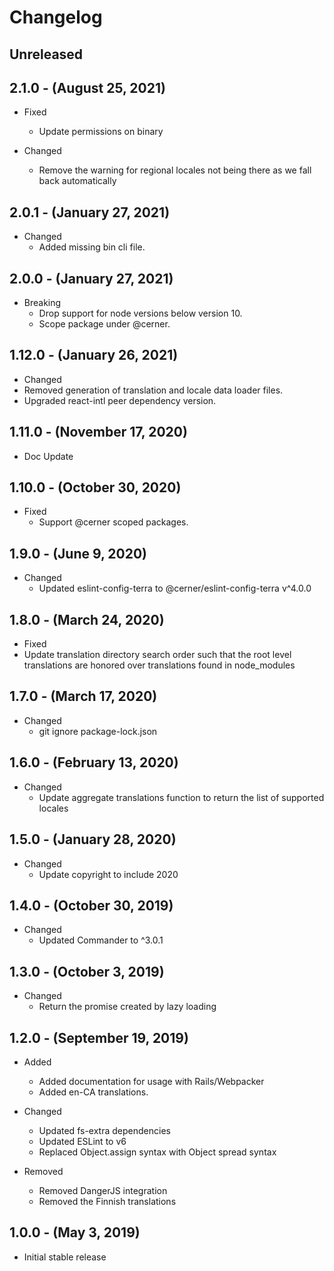 # Changelog

## Unreleased

## 2.1.0 - (August 25, 2021)

* Fixed
  * Update permissions on binary

* Changed
  * Remove the warning for regional locales not being there as we fall back automatically

## 2.0.1 - (January 27, 2021)

* Changed
  * Added missing bin cli file.

## 2.0.0 - (January 27, 2021)

* Breaking
  * Drop support for node versions below version 10.
  * Scope package under @cerner.

## 1.12.0 - (January 26, 2021)

* Changed
* Removed generation of translation and locale data loader files.
* Upgraded react-intl peer dependency version.

## 1.11.0 - (November 17, 2020)

* Doc Update

## 1.10.0 - (October 30, 2020)

* Fixed
  * Support @cerner scoped packages.

## 1.9.0 - (June 9, 2020)

* Changed
  * Updated eslint-config-terra to @cerner/eslint-config-terra v^4.0.0

## 1.8.0 - (March 24, 2020)

* Fixed
* Update translation directory search order such that the root level translations are honored over translations found in node_modules

## 1.7.0 - (March 17, 2020)

* Changed
  * git ignore package-lock.json

## 1.6.0 - (February 13, 2020)

* Changed
  * Update aggregate translations function to return the list of supported locales

## 1.5.0 - (January 28, 2020)

* Changed
  * Update copyright to include 2020

## 1.4.0 - (October 30, 2019)

* Changed
  * Updated Commander to ^3.0.1

## 1.3.0 - (October 3, 2019)

* Changed
  * Return the promise created by lazy loading

## 1.2.0 - (September 19, 2019)

* Added
  * Added documentation for usage with Rails/Webpacker
  * Added en-CA translations.

* Changed
  * Updated fs-extra dependencies
  * Updated ESLint to v6
  * Replaced Object.assign syntax with Object spread syntax

* Removed
  * Removed DangerJS integration
  * Removed the Finnish translations

## 1.0.0 - (May 3, 2019)

* Initial stable release
